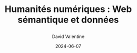 ---
title: |
  Humanités numériques : Web sémantique et données
author: David Valentine
date: 2024-06-07
description: |
  Atelier dans le cadre des programmes en humanités numériques et du DESS en édition numérique de l’Université de Montréal, donné par David Valentine. Architecture du Web (protocoles, ressources, représentation). Format RDF et syntaxes de sérialisation. Ontologie et vocabulaires. Langage d’interrogation SPARQL. Applications du Web sémantique et du Web de données.
---